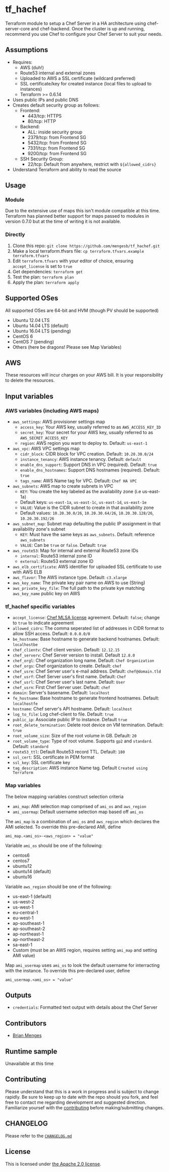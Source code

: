 # tf_hachef
Terraform module to setup a Chef Server in a HA architecture using
chef-server-core and chef-backend. Once the cluster is up and running,
recommend you use Chef to configure your Chef Server to suit your needs.


## Assumptions

* Requires:
  * AWS (duh!)
  * Route53 internal and external zones
  * Uploaded to AWS a SSL certificate (wildcard preferred)
  * SSL certificate/key for created instance (local files to upload to instances)
  * Terraform >= 0.6.14
* Uses public IPs and public DNS
* Creates default security group as follows:
  * Frontend:
    * 443/tcp: HTTPS
    * 80/tcp: HTTP
  * Backend:
    * ALL: inside security group
    * 2379/tcp: from Frontend SG
    * 5432/tcp: from Frontend SG
    * 7331/tcp: from Frontend SG
    * 9200/tcp: from Frontend SG
  * SSH Security Group:
    * 22/tcp: Default from anywhere, restrict with `${allowed_cidrs}`
* Understand Terraform and ability to read the source


## Usage


### Module

Due to the extensive use of maps this isn't module compatible at this time.
Terraform has planned better support for maps passed to modules in version
0.7.0 but at the time of writing it is not available.


### Directly

1. Clone this repo: `git clone https://github.com/mengesb/tf_hachef.git`
2. Make a local terraform.tfvars file: `cp terraform.tfvars.example terraform.tfvars`
3. Edit `terraform.tfvars` with your editor of choice, ensuring `accept_license` is set to `true`
4. Get dependencies: `terraform get`
5. Test the plan: `terraform plan`
6. Apply the plan: `terraform apply`


## Supported OSes
All supported OSes are 64-bit and HVM (though PV should be supported)

* Ubuntu 12.04 LTS
* Ubuntu 14.04 LTS (default)
* Ubuntu 16.04 LTS (pending)
* CentOS 6
* CentOS 7 (pending)
* Others (here be dragons! Please see Map Variables)


## AWS

These resources will incur charges on your AWS bill. It is your responsibility to delete the resources.


## Input variables


### AWS variables (including AWS maps)

* `aws_settings`: AWS provisioner settings map
  * `access_key`: Your AWS key, usually referred to as `AWS_ACCESS_KEY_ID`
  * `secret_key`: Your secret for your AWS key, usually referred to as `AWS_SECRET_ACCESS_KEY`
  * `region`: AWS region you want to deploy to. Default: `us-east-1`
* `aws_vpc`: AWS VPC settings map
  * `cidr_block`: CIDR block for VPC creation. Default: `10.20.30.0/24`
  * `instance_tenancy`: AWS instance tenancy. Default: `default`
  * `enable_dns_support`: Support DNS in VPC (required). Default: `true`
  * `enable_dns_hostnames`: Support DNS hostnames (required). Default: `true`
  * `tags_name`: AWS Name tag for VPC. Default: `Chef HA VPC`
* `aws_subnets`: AWS map to create subnets in VPC
  * `KEY`: You create the key labeled as the availability zone (i.e us-east-1a)
  * Default keys: `us-east-1a`, `us-east-1c`, `us-east-1d`, `us-east-1e`
  * `VALUE`: Value is the CIDR subnet to create in that availability zone
  * Default values: `10.20.30.0/26`, `10.20.30.64/26`, `10.20.30.128/26`, `10.20.30.192/26`
* `aws_subnet_map`: Subnet map defaulting the public IP assignment in that availability zone's subnet
  * `KEY`: Must have the same keys as `aws_subnets`. Default: reference `aws_subnets`
  * `VALUE`: Can be `true` or `false`. Default: `true`
* `aws_route53`: Map for internal and external Route53 zone IDs
  * `internal`: Route53 internal zone ID
  * `external`: Route53 external zone ID
* `aws_elb_certificate`: AWS identifier for uploaded SSL certificate to use with AWS ELB
* `aws_flavor`: The AWS instance type. Default: `c3.xlarge`
* `aws_key_name`: The private key pair name on AWS to use (String)
* `aws_private_key_file`: The full path to the private kye matching `aws_key_name` public key on AWS


### tf_hachef specific variables

* `accept_license`: [Chef MLSA license](https://www.chef.io/online-master-agreement/) agreement. Default: `false`; change to `true` to indicate agreement
* `allowed_cidrs`: The comma seperated list of addresses in CIDR format to allow SSH access. Default: `0.0.0.0/0`
* `be_hostname`: Base hostname to generate backend hostnames. Default: `localhostbe`
* `chef_clientv`: Chef client version. Default: `12.12.15`
* `chef_serverv`: Chef Server version to install. Default `12.8.0`
* `chef_orgl`: Chef organization long name. Default: `Chef Organization`
* `chef_orgs`: Chef organization to create. Default: `chef`
* `chef_usre`: Chef Server user's e-mail address. Default: `chef@domain.tld`
* `chef_usrf`: Chef Server user's first name. Default: `Chef`
* `chef_usrl`: Chef Server user's last name. Default: `User`
* `chef_usrn`: First Chef Server user. Default: `chef`
* `domain`: Server's basename. Default: `localhost`
* `fe_hostname`: Base hostname to generate frontend hostnames. Default: `localhostfe`
* `hostname`: Chef server's API hostname. Default: `localhost`
* `log_to_file`: Log chef-client to file. Default: `true`
* `public_ip`: Associate public IP to instance. Default `true`
* `root_delete_termination`: Delete root device on VM termination. Default: `true`
* `root_volume_size`: Size of the root volume in GB. Default: `20`
* `root_volume_type`: Type of root volume. Supports `gp2` and `standard`. Default: `standard`
* `route53_ttl`: Default Route53 record TTL. Default: `180`
* `ssl_cert`: SSL certificate in PEM format
* `ssl_key`: SSL certificate key
* `tag_description`: AWS instance Name tag. Default `Created using Terraform`


### Map variables

The below mapping variables construct selection criteria

* `ami_map`: AMI selection map comprised of `ami_os` and `aws_region`
* `ami_usermap`: Default username selection map based off `ami_os`

The `ami_map` is a combination of `ami_os` and `aws_region` which declares the
AMI selected. To override this pre-declared AMI, define

```
ami_map.<ami_os>-<aws_region> = "value"
```

Variable `ami_os` should be one of the following:

* centos6
* centos7
* ubuntu12
* ubuntu14 (default)
* ubuntu16

Variable `aws_region` should be one of the following:

* us-east-1 (default)
* us-west-2
* us-west-1
* eu-central-1
* eu-west-1
* ap-southeast-1
* ap-southeast-2
* ap-northeast-1
* ap-northeast-2
* sa-east-1
* Custom (must be an AWS region, requires setting `ami_map` and setting AMI value)

Map `ami_usermap` uses `ami_os` to look the default username for interracting
with the instance. To override this pre-declared user, define

```
ami_usermap.<ami_os> = "value"
```


## Outputs

* `credentials`: Formatted text output with details about the Chef Server


## Contributors

* [Brian Menges](https://github.com/mengesb)


## Runtime sample

Unavailable at this time


## Contributing

Please understand that this is a work in progress and is subject to change
rapidly. Be sure to keep up to date with the repo should you fork, and feel
free to contact me regarding development and suggested direction. Familiarize
yoursef with the [contributing](CONTRIBUTING.md) before making/submitting changes.


## CHANGELOG

Please refer to the [`CHANGELOG.md`](CHANGELOG.md)


## License

This is licensed under [the Apache 2.0 license](https://www.apache.org/licenses/LICENSE-2.0).

